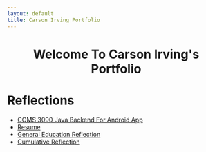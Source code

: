 ```yaml
---
layout: default
title: Carson Irving Portfolio
---
```

<h1 style="text-align: center;">Welcome To Carson Irving's Portfolio</h1>



# Reflections
- [COMS 3090 Java Backend For Android App](309Project/projectDescription.md)
- [Resume](resume/resume.html)
- [General Education Reflection](papers/genref.html)
- [Cumulative Reflection](papers/cumref.html)
